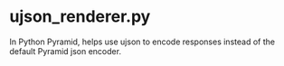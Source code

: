 ujson_renderer.py
=================

In Python Pyramid, helps use ujson to encode responses instead of the default Pyramid json encoder.